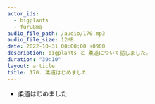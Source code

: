 ```yaml
---
actor_ids:
  - bigplants
  - furu8ma
audio_file_path: /audio/170.mp3
audio_file_size: 12MB
date: 2022-10-31 00:00:00 +0900
description: bigplants と 柔道について話しました。
duration: "39:10"
layout: article
title: 170. 柔道はじめました
---
```


- 柔道はじめました
